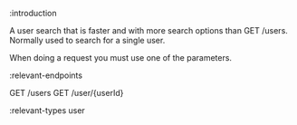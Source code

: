 :introduction

A user search that is faster and with more search options than GET /users.
Normally used to search for a single user. 

When doing a request you must use one of the parameters.

:relevant-endpoints

GET /users
GET /user/{userId}

:relevant-types user
